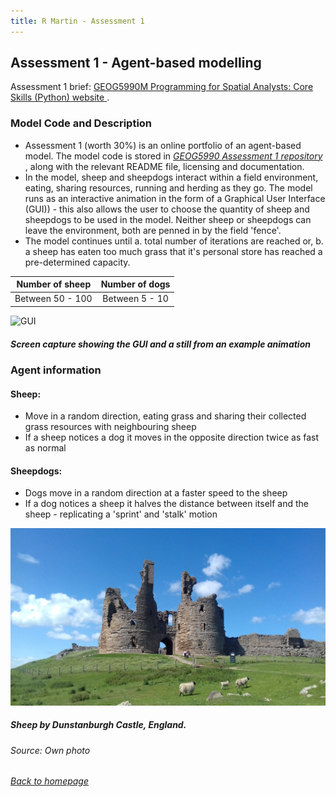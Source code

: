 ```yaml
---
title: R Martin - Assessment 1
---
```

## Assessment 1 - Agent-based modelling

Assessment 1 brief: <a href="https://www.geog.leeds.ac.uk/courses/computing/study/core-python/assessment1/index.html" target="_blank"> GEOG5990M Programming for Spatial Analysts: Core Skills (Python) website </a> .

### Model Code and Description
* Assessment 1 (worth 30%) is an online portfolio of an agent-based model. The model code is stored in <a href="https://github.com/gy19rgm/GEOG5990Assessment1" target="_blank"> *GEOG5990 Assessment 1 repository* </a>, along with the relevant README file, licensing and documentation.
* In the model, sheep and sheepdogs interact within a field environment, eating, sharing resources, running and herding as they go. The model runs as an interactive animation in the form of a Graphical User Interface (GUI)) - this also allows the user to choose the quantity of sheep and sheepdogs to be used in the model. Neither sheep or sheepdogs can leave the environment, both are penned in by the field 'fence'.
* The model continues until a. total number of iterations are reached or, b. a sheep has eaten too much grass that it's personal store has reached a pre-determined capacity. 

| Number of sheep | Number of dogs |
| :---: | :---: |
| Between 50 - 100 | Between 5 - 10 |

![GUI](gui1.jgg "Example of the GUI")
##### Screen capture showing the GUI and a still from an example animation 

### Agent information
#### Sheep:
* Move in a random direction, eating grass and sharing their collected grass resources with neighbouring sheep
* If a sheep notices a dog it moves in the opposite direction twice as fast as normal

#### Sheepdogs:
* Dogs move in a random direction at a faster speed to the sheep
* If a dog notices a sheep it halves the distance between itself and the sheep - replicating a 'sprint' and 'stalk'  motion

![Sheep - Dunstanburgh Castle](sheep1.jpg)
##### Sheep by Dunstanburgh Castle, England.
###### Source: Own photo

[*Back to homepage*](https://gy19rgm.github.io/)